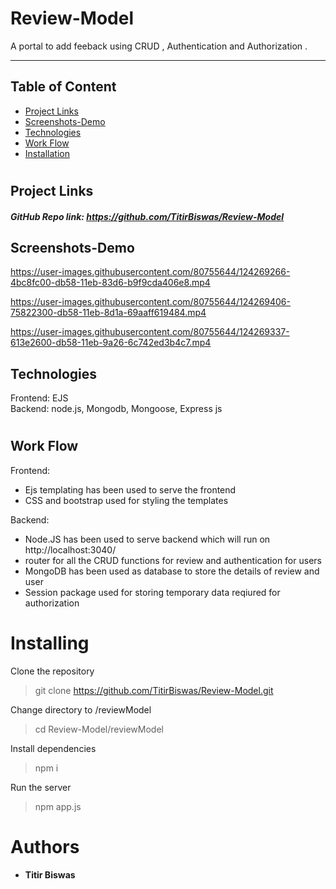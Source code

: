 # Review-Model
 A portal to add feeback using CRUD , Authentication and Authorization .
 
 <hr>
 
  ## Table of Content
  * [ Project Links ](#Project-Links)
  * [ Screenshots-Demo ](#Screenshots-Demo)
  * [ Technologies ](#Technologies)
  * [ Work Flow ](#Work-Flow)
  * [ Installation ](#Installation)
 
 #
 
   ##  Project Links
  ##### GitHub Repo link: https://github.com/TitirBiswas/Review-Model
  
   ## Screenshots-Demo
https://user-images.githubusercontent.com/80755644/124269266-4bc8fc00-db58-11eb-83d6-b9f9cda406e8.mp4

https://user-images.githubusercontent.com/80755644/124269406-75822300-db58-11eb-8d1a-69aaff619484.mp4

https://user-images.githubusercontent.com/80755644/124269337-613e2600-db58-11eb-9a26-6c742ed3b4c7.mp4
   
   ## Technologies 
 
 Frontend: EJS  
 Backend: node.js, Mongodb, Mongoose, Express js
 #
 
  ## Work Flow
 
 Frontend: 
 * Ejs templating has been used to serve the frontend 
 * CSS and bootstrap used for styling the templates

 Backend:
* Node.JS has been used to serve backend which will run on http://localhost:3040/
* router for all the CRUD functions for review and authentication for users
* MongoDB has been used as database to store the details of review and user
* Session package used for storing temporary data reqiured for authorization
 
# Installing
 Clone the repository
> git clone 
https://github.com/TitirBiswas/Review-Model.git

Change directory to /reviewModel
>cd Review-Model/reviewModel

Install dependencies 
> npm i

Run the server
> npm app.js 

# Authors
* #### Titir Biswas
 
 

